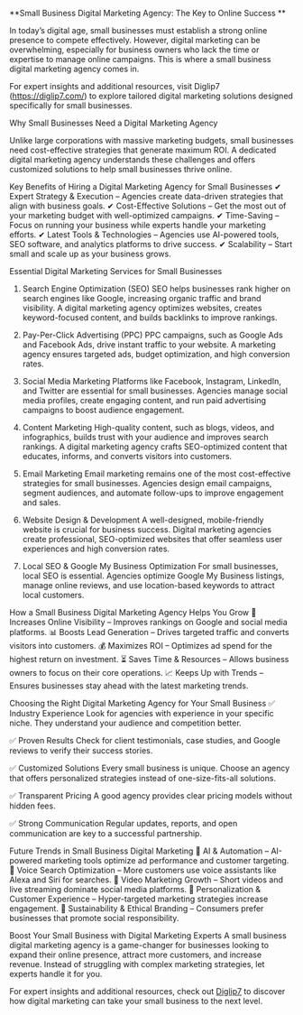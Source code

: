 **Small Business Digital Marketing Agency: The Key to Online Success 
**

In today’s digital age, small businesses must establish a strong online presence to compete effectively. However, digital marketing can be overwhelming, especially for business owners who lack the time or expertise to manage online campaigns. This is where a small business digital marketing agency comes in.

For expert insights and additional resources, visit Diglip7 (https://diglip7.com/) to explore tailored digital marketing solutions designed specifically for small businesses.

Why Small Businesses Need a Digital Marketing Agency

Unlike large corporations with massive marketing budgets, small businesses need cost-effective strategies that generate maximum ROI. A dedicated digital marketing agency understands these challenges and offers customized solutions to help small businesses thrive online.

Key Benefits of Hiring a Digital Marketing Agency for Small Businesses
✔ Expert Strategy & Execution – Agencies create data-driven strategies that align with business goals.
✔ Cost-Effective Solutions – Get the most out of your marketing budget with well-optimized campaigns.
✔ Time-Saving – Focus on running your business while experts handle your marketing efforts.
✔ Latest Tools & Technologies – Agencies use AI-powered tools, SEO software, and analytics platforms to drive success.
✔ Scalability – Start small and scale up as your business grows.

Essential Digital Marketing Services for Small Businesses
1. Search Engine Optimization (SEO)
SEO helps businesses rank higher on search engines like Google, increasing organic traffic and brand visibility. A digital marketing agency optimizes websites, creates keyword-focused content, and builds backlinks to improve rankings.

2. Pay-Per-Click Advertising (PPC)
PPC campaigns, such as Google Ads and Facebook Ads, drive instant traffic to your website. A marketing agency ensures targeted ads, budget optimization, and high conversion rates.

3. Social Media Marketing
Platforms like Facebook, Instagram, LinkedIn, and Twitter are essential for small businesses. Agencies manage social media profiles, create engaging content, and run paid advertising campaigns to boost audience engagement.

4. Content Marketing
High-quality content, such as blogs, videos, and infographics, builds trust with your audience and improves search rankings. A digital marketing agency crafts SEO-optimized content that educates, informs, and converts visitors into customers.

5. Email Marketing
Email marketing remains one of the most cost-effective strategies for small businesses. Agencies design email campaigns, segment audiences, and automate follow-ups to improve engagement and sales.

6. Website Design & Development
A well-designed, mobile-friendly website is crucial for business success. Digital marketing agencies create professional, SEO-optimized websites that offer seamless user experiences and high conversion rates.

7. Local SEO & Google My Business Optimization
For small businesses, local SEO is essential. Agencies optimize Google My Business listings, manage online reviews, and use location-based keywords to attract local customers.

How a Small Business Digital Marketing Agency Helps You Grow
🚀 Increases Online Visibility – Improves rankings on Google and social media platforms.
📊 Boosts Lead Generation – Drives targeted traffic and converts visitors into customers.
💰 Maximizes ROI – Optimizes ad spend for the highest return on investment.
⏳ Saves Time & Resources – Allows business owners to focus on their core operations.
📈 Keeps Up with Trends – Ensures businesses stay ahead with the latest marketing trends.

Choosing the Right Digital Marketing Agency for Your Small Business
✅ Industry Experience
Look for agencies with experience in your specific niche. They understand your audience and competition better.

✅ Proven Results
Check for client testimonials, case studies, and Google reviews to verify their success stories.

✅ Customized Solutions
Every small business is unique. Choose an agency that offers personalized strategies instead of one-size-fits-all solutions.

✅ Transparent Pricing
A good agency provides clear pricing models without hidden fees.

✅ Strong Communication
Regular updates, reports, and open communication are key to a successful partnership.

Future Trends in Small Business Digital Marketing
📢 AI & Automation – AI-powered marketing tools optimize ad performance and customer targeting.
📢 Voice Search Optimization – More customers use voice assistants like Alexa and Siri for searches.
📢 Video Marketing Growth – Short videos and live streaming dominate social media platforms.
📢 Personalization & Customer Experience – Hyper-targeted marketing strategies increase engagement.
📢 Sustainability & Ethical Branding – Consumers prefer businesses that promote social responsibility.

Boost Your Small Business with Digital Marketing Experts
A small business digital marketing agency is a game-changer for businesses looking to expand their online presence, attract more customers, and increase revenue. Instead of struggling with complex marketing strategies, let experts handle it for you.

For expert insights and additional resources, check out [Diglip7](https://diglip7.com/) to discover how digital marketing can take your small business to the next level.
